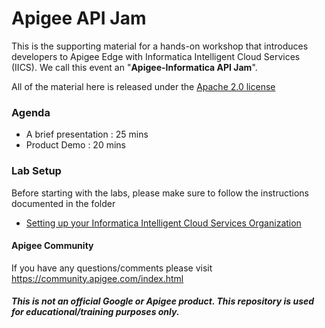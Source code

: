 # Apigee API Jam
This is the supporting material for a hands-on workshop that introduces developers to Apigee Edge with Informatica Intelligent Cloud Services (IICS). We call this event an "**Apigee-Informatica API Jam**".

All of the material here is released under the [Apache 2.0 license](./LICENSE.md)

### Agenda
* A brief presentation : 25 mins
* Product Demo : 20 mins

### Lab Setup

Before starting with the labs, please make sure to follow the instructions documented in the folder 

* [Setting up your Informatica Intelligent Cloud Services Organization](./Setting%20up%20your%20Informatica%20Intelligent%20Cloud%20Services%20Organization/README.md)

#### Apigee Community 
If you have any questions/comments please visit https://community.apigee.com/index.html

##### This is not an official Google or Apigee product. This repository is used for educational/training purposes only.
